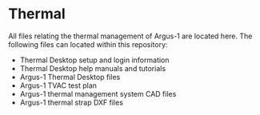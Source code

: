 # Thermal
All files relating the thermal management of Argus-1 are located here. The following files can located within this repository:
* Thermal Desktop setup and login information
* Thermal Desktop help manuals and tutorials
* Argus-1 Thermal Desktop files
* Argus-1 TVAC test plan
* Argus-1 thermal management system CAD files
* Argus-1 thermal strap DXF files
